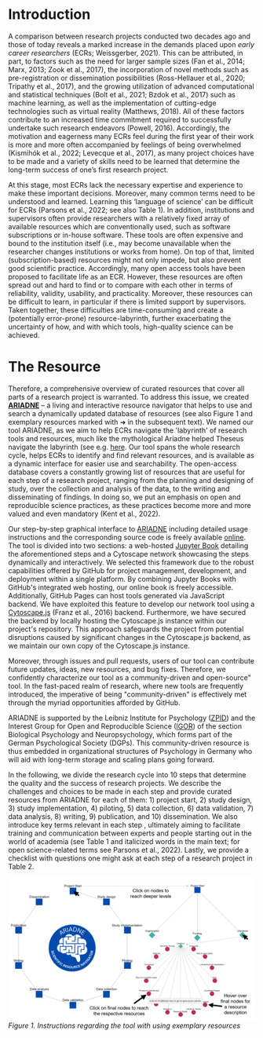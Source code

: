 # Introduction

A comparison between research projects conducted two decades ago and those of today reveals a marked increase in the demands placed upon _early career researchers_ (ECRs; Weissgerber, 2021). This can be attributed, in part, to factors such as the need for larger sample sizes (Fan et al., 2014; Marx, 2013; Zook et al., 2017), the incorporation of novel methods such as pre-registration or dissemination possibilities (Ross-Hellauer et al., 2020; Tripathy et al., 2017), and the growing utilization of advanced computational and statistical techniques (Bolt et al., 2021; Bzdok et al., 2017) such as machine learning, as well as the implementation of cutting-edge technologies such as virtual reality (Matthews, 2018). All of these factors contribute to an increased time commitment required to successfully undertake such research endeavors (Powell, 2016). Accordingly, the motivation and eagerness many ECRs feel during the first year of their work is more and more often accompanied by feelings of being overwhelmed (Kismihók et al., 2022; Levecque et al., 2017), as many project choices have to be made and a variety of skills need to be learned that determine the long-term success of one’s first research project.  

At this stage, most ECRs lack the necessary expertise and experience to make these important decisions. Moreover, many common terms need to be understood and learned. Learning this ‘language of science’ can be difficult for ECRs (Parsons et al., 2022; see also Table 1). In addition, institutions and supervisors often provide researchers with a relatively fixed array of available resources which are conventionally used, such as software subscriptions or in-house software. These tools are often expensive and bound to the institution itself (i.e., may become unavailable when the researcher changes institutions or works from home). On top of that, limited (subscription-based) resources might not only impede, but also prevent good scientific practice. Accordingly, many open access tools have been proposed to facilitate life as an ECR. However, these resources are often spread out and hard to find or to compare with each other in terms of reliability, validity, usability, and practicality. Moreover, these resources can be difficult to learn, in particular if there is limited support by supervisors. Taken together, these difficulties are time-consuming and create a (potentially error-prone) resource-labyrinth, further exacerbating the uncertainty of how, and with which tools, high-quality science can be achieved.

# The Resource

Therefore, a comprehensive overview of curated resources that cover all parts of a research project is warranted. To address this issue, we created [**ARIADNE**](https://igor-biodgps.github.io/ARIADNE/graph/graph.html) – a living and interactive resource navigator that helps to use and search a dynamically updated database of resources (see also Figure 1 and exemplary resources marked with ➜ in the subsequent text). We named our tool ARIADNE, as we aim to help ECRs navigate the 'labyrinth' of research tools and resources, much like the mythological Ariadne helped Theseus navigate the labyrinth (see e.g. [here](https://doi.org/10.1093/acrefore/9780199381135.013.722). Our tool spans the whole research cycle, helps ECRs to identify and find relevant resources, and is available as a dynamic interface for easier use and searchability. The open-access database covers a constantly growing list of resources that are useful for each step of a research project, ranging from the planning and designing of study, over the collection and analysis of the data, to the writing and disseminating of findings. In doing so, we put an emphasis on open and reproducible science practices, as these practices become more and more valued and even mandatory (Kent et al., 2022). 

Our step-by-step graphical interface to [ARIADNE](https://igor-biodgps.github.io/ARIADNE/graph/graph.html) including detailed usage instructions and the corresponding source code is freely available [online](https://github.com/IGOR-bioDGPs/ARIADNE). The tool is divided into two sections: a web-hosted [Jupyter Book](https://zenodo.org/doi/10.5281/zenodo.2561065) detailing the aforementioned steps and a Cytoscape network showcasing the steps dynamically and interactively. We selected this framework due to the robust capabilities offered by GitHub for project management, development, and deployment within a single platform. By combining Jupyter Books with GitHub's integrated web hosting, our online book is freely accessible. Additionally, GitHub Pages can host tools generated via JavaScript backend. We have exploited this feature to develop our network tool using a [Cytoscape.js](https://js.cytoscape.org/) (Franz et al., 2016) backend. Furthermore, we have secured the backend by locally hosting the Cytoscape.js instance within our project's repository. This approach safeguards the project from potential disruptions caused by significant changes in the Cytoscape.js backend, as we maintain our own copy of the Cytoscape.js instance.

Moreover, through issues and pull requests, users of our tool can contribute future updates, ideas, new resources, and bug fixes. Therefore, we confidently characterize our tool as a community-driven and open-source" tool. In the fast-paced realm of research, where new tools are frequently introduced, the imperative of being "community-driven" is effectively met through the myriad opportunities afforded by GitHub.

ARIADNE is supported by the Leibniz Institute for Psychology ([ZPID](https://leibniz-psychology.org/)) and the Interest Group for Open and Reproducible Science ([IGOR](https://www.dgps.de/fachgruppen/fgbi/aktivitaeten-der-fachgruppe/igor/)) of the section Biological Psychology and Neuropsychology, which forms part of the German Psychological Society (DGPs). This community-driven resource is thus embedded in organizational structures of Psychology in Germany who will aid with long-term storage and scaling plans going forward. 

In the following, we divide the research cycle into 10 steps that determine the quality and the success of research projects. We describe the challenges and choices to be made in each step and provide curated resources from ARIADNE for each of them: 1) project start, 2) study design, 3) study implementation, 4) piloting, 5) data collection, 6) data validation, 7) data analysis, 8) writing, 9) publication, and 10) dissemination. We also introduce key terms relevant in each step , ultimately aiming to facilitate training and communication between experts and people starting out in the world of academia (see Table 1 and italicized words in the main text; for open science-related terms see Parsons et al., 2022). Lastly, we provide a checklist with questions one might ask at each step of a research project in Table 2.

![ARIADNE instructions](https://raw.githubusercontent.com/IGOR-bioDGPs/ARIADNE/master/ariadne/instructions_ARIADNE_new.png)
_Figure 1. Instructions regarding the tool with using exemplary resources_

